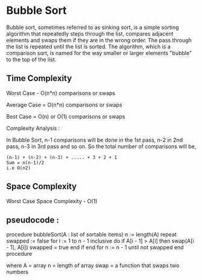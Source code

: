 # Bubble Sort

Bubble sort, sometimes referred to as sinking sort, is a simple sorting algorithm that repeatedly steps through the list, compares adjacent elements and swaps them if they are in the wrong order. The pass through the list is repeated until the list is sorted. The algorithm, which is a comparison sort, is named for the way smaller or larger elements "bubble" to the top of the list.

## Time Complexity

Worst Case  - O(n*n) comparisons or swaps

Average Case = O(n*n) comparisons or swaps

Best Case = O(n) or O(1) comparisons or swaps

Complexity Analysis :

In Bubble Sort, n-1 comparisons will be done in the 1st pass, n-2 in 2nd pass, n-3 in 3rd pass and so on. So the total number of comparisons will be,

```
(n-1) + (n-2) + (n-3) + ..... + 3 + 2 + 1
Sum = n(n-1)/2
i.e O(n2)
```
## Space Complexity

Worst Case Space Complexity - O(1)

## pseudocode :

procedure bubbleSort(A : list of sortable items)
    n := length(A)
    repeat
        swapped := false
        for i := 1 to n - 1 inclusive do
            if A[i - 1] > A[i] then
                swap(A[i - 1], A[i])
                swapped = true
            end if
        end for
        n := n - 1
    until not swapped
end procedure

where A = array
      n = length of array
     swap = a function that swaps two numbers

